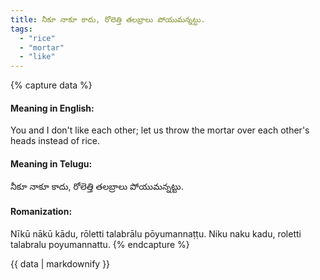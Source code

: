 ```yaml
---
title: నీకూ నాకూ కాదు, రోలెత్తి తలబ్రాలు పోయుమన్నట్టు.
tags:
  - "rice"
  - "mortar"
  - "like"
---
```


{% capture data %}
#### Meaning in English:
You and I don't like each other; let us throw the mortar over each other's heads instead of rice.

#### Meaning in Telugu:
నీకూ నాకూ కాదు, రోలెత్తి తలబ్రాలు పోయుమన్నట్టు.

#### Romanization:
Nīkū nākū kādu, rōletti talabrālu pōyumannaṭṭu.
Niku naku kadu, roletti talabralu poyumannattu.
{% endcapture %}

{{ data | markdownify }}

